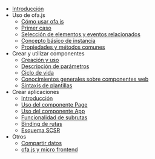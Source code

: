 - [Introducción](./introduce.md)
- Uso de ofa.js
  - [Cómo usar ofa.js](./get-started/index.md)
  - [Primer caso](./get-started/hello-world.md)
  - [Selección de elementos y eventos relacionados](./get-started/elements-and-events.md)
  - [Concepto básico de instancia](./get-started/basic-concept.md)
  - [Propiedades y métodos comunes](./get-started/common-properties.md)
- Crear y utilizar componentes
  - [Creación y uso](./create-component/index.md)
  - [Descripción de parámetros](./create-component/parameter-description.md)
  - [Ciclo de vida](./create-component/life-cycle.md)
  - [Conocimientos generales sobre componentes web](./create-component/web-components.md)
  - [Sintaxis de plantillas](./create-component/template-syntax.md)
- Crear aplicaciones
  - [Introducción](./create-app/index.md)
  - [Uso del componente Page](./create-app/page.md)
  - [Uso del componente App](./create-app/app.md)
  - [Funcionalidad de subrutas](./create-app/subrouting.md)
  - [Binding de rutas](./create-app/o-router.md)
  - [Esquema SCSR](./create-app/scsr.md)
- Otros
  - [Compartir datos](./others/data-sharing.md)
  - [ofa.js y micro frontend](./others/about-micro-frontend.md)